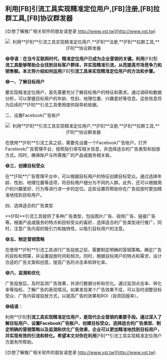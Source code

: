 ## **利用**[FB]**引流工具实现精准定位用户,**[FB]**注册,**[FB]**拉群工具,**[FB]**协议群发器**

[😍想了解推广相关软件的朋友请登录 http://www.vst.tw](http://www.vst.tw)

 <center><img src="https://vst.tw/MP4/tuiguang/png/5.png" alt="利用**[FB]**引流工具实现精准定位用户,**[FB]**注册,**[FB]**拉群工具,**[FB]**协议群发器"></center>

**😄导语：在当今互联网时代，精准定位用户已成为企业营销的关键。利用**[FB]**引流工具能够帮助企业找到目标客户群体，并实现精准引流，从而提高市场竞争力和销售额。本文将介绍如何运用**[FB]**引流工具来实现精准定位用户的方法和步骤。**

**😄一、了解目标用户**

要实现精准定位用户，首先需要充分了解目标用户的特征和需求。通过调研和数据分析，可以掌握目标用户的年龄、性别、地理位置、兴趣爱好等信息。这些信息将为后续的**[FB]**引流工具使用提供指导和依据。

二、设置Facebook广告账户

 <center><img src="https://vst.tw/MP4/tuiguang/png/7.png" alt="利用**[FB]**引流工具实现精准定位用户,**[FB]**注册,**[FB]**拉群工具,**[FB]**协议群发器"></center>

在使用**[FB]**引流工具之前，需要先设置一个Facebook广告账户。打开Facebook广告管理平台，按照指引填写相关信息，并选择适合的广告类型和投放方式。同时，确保账户与所需推广的产品或服务相关联。

**😄三、创建目标受众**

在**[FB]**广告管理平台中，可以根据目标用户的特征创建目标受众。通过选择年龄、性别、地理位置等选项，将目标用户细分为不同的人群。此外，还可以根据用户的兴趣爱好、行为等进行进一步的定位。这些设置将帮助你在广告投放时更加精准地找到目标用户。

四、选择适合的广告类型

**[FB]**引流工具提供了多种广告类型，包括图片广告、视频广告、链接广告等。根据产品或服务的特点和目标受众的喜好，选择适合的广告类型进行推广。同时，注意广告内容的吸引力和独特性，以吸引目标用户的注意。

**😄五、制定营销策略**

在使用**[FB]**引流工具进行广告投放之前，需要制定明确的营销策略。确定广告的目标和预算，并设置投放时间和频次。同时，根据目标用户的特点和需求，设计合适的广告文案和创意，提高广告的点击率和转化率。

**😄六、监测和优化**

广告投放后，及时监测广告效果，并进行数据分析和优化。通过监测点击率、转化率等指标，了解广告的表现情况。如果发现某个广告效果不佳，可以及时调整目标受众、广告内容或投放方式，以提高广告的效果和ROI（投资回报率）。

**😄结语：**

利用**[FB]**引流工具实现精准定位用户，是现代企业营销的重要手段。通过深入了解目标用户、设置Facebook广告账户、创建目标受众、选择适合的广告类型、制定明确的营销策略以及监测和优化广告效果，企业可以更加精准地找到目标用户，并实现有效的引流和转化。希望本文对你在利用**[FB]**引流工具实现精准定位用户方面有所帮助。

[😍想了解推广相关软件的朋友请登录 http://www.vst.tw](http://www.vst.tw)



